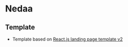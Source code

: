 # Nedaa 
## Template
- Template based on [React.js landing page template v2](https://github.com/issaafalkattan/react-landing-page-template-2021)